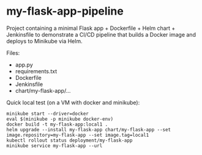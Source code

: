 # my-flask-app-pipeline

Project containing a minimal Flask app + Dockerfile + Helm chart + Jenkinsfile
to demonstrate a CI/CD pipeline that builds a Docker image and deploys to Minikube via Helm.

Files:
- app.py
- requirements.txt
- Dockerfile
- Jenkinsfile
- chart/my-flask-app/...

Quick local test (on a VM with docker and minikube):
```
minikube start --driver=docker
eval $(minikube -p minikube docker-env)
docker build -t my-flask-app:local1 .
helm upgrade --install my-flask-app chart/my-flask-app --set image.repository=my-flask-app --set image.tag=local1
kubectl rollout status deployment/my-flask-app
minikube service my-flask-app --url
```
